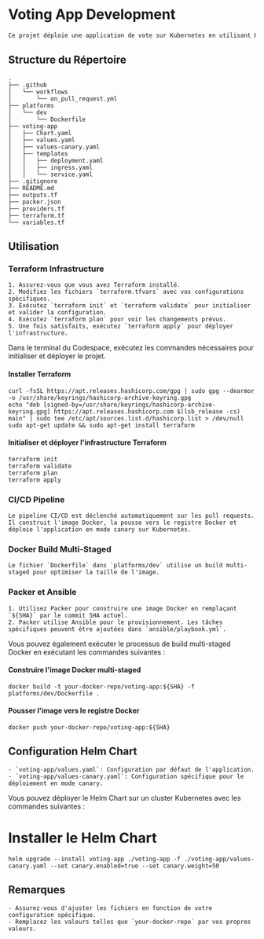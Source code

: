 # Voting App Development
```markdown
Ce projet déploie une application de vote sur Kubernetes en utilisant Helm Charts. Il inclut également un pipeline CI/CD pour déployer l'application en mode canary avec un poids de 50/50.
```
## Structure du Répertoire
```
.
├── .github
│   └── workflows
│       └── on_pull_request.yml
├── platforms
│   └── dev
│       └── Dockerfile
├── voting-app
│   ├── Chart.yaml
│   ├── values.yaml
│   ├── values-canary.yaml
│   ├── templates
│   │   ├── deployment.yaml
│   │   ├── ingress.yaml
│   │   └── service.yaml
├── .gitignore
├── README.md
├── outputs.tf
├── packer.json
├── providers.tf
├── terraform.tf
└── variables.tf
```

## Utilisation

### Terraform Infrastructure
```
1. Assurez-vous que vous avez Terraform installé.
2. Modifiez les fichiers `terraform.tfvars` avec vos configurations spécifiques.
3. Exécutez `terraform init` et `terraform validate` pour initialiser et valider la configuration.
4. Exécutez `terraform plan` pour voir les changements prévus.
5. Une fois satisfaits, exécutez `terraform apply` pour déployer l'infrastructure.
```


Dans le terminal du Codespace, exécutez les commandes nécessaires pour initialiser et déployer le projet.

#### Installer Terraform
```
curl -fsSL https://apt.releases.hashicorp.com/gpg | sudo gpg --dearmor -o /usr/share/keyrings/hashicorp-archive-keyring.gpg
echo "deb [signed-by=/usr/share/keyrings/hashicorp-archive-keyring.gpg] https://apt.releases.hashicorp.com $(lsb_release -cs) main" | sudo tee /etc/apt/sources.list.d/hashicorp.list > /dev/null
sudo apt-get update && sudo apt-get install terraform
```
#### Initialiser et déployer l'infrastructure Terraform
```
terraform init
terraform validate
terraform plan
terraform apply
```

### CI/CD Pipeline
```
Le pipeline CI/CD est déclenché automatiquement sur les pull requests. Il construit l'image Docker, la pousse vers le registre Docker et déploie l'application en mode canary sur Kubernetes.
```
### Docker Build Multi-Staged
```
Le fichier `Dockerfile` dans `platforms/dev` utilise un build multi-staged pour optimiser la taille de l'image.
```
### Packer et Ansible
```
1. Utilisez Packer pour construire une image Docker en remplaçant `${SHA}` par le commit SHA actuel.
2. Packer utilise Ansible pour le provisionnement. Les tâches spécifiques peuvent être ajoutées dans `ansible/playbook.yml`.
```
Vous pouvez également exécuter le processus de build multi-staged Docker en exécutant les commandes suivantes :
#### Construire l'image Docker multi-staged
```
docker build -t your-docker-repo/voting-app:${SHA} -f platforms/dev/Dockerfile .
```
#### Pousser l'image vers le registre Docker
```
docker push your-docker-repo/voting-app:${SHA}
```
## Configuration Helm Chart
```
- `voting-app/values.yaml`: Configuration par défaut de l'application.
- `voting-app/values-canary.yaml`: Configuration spécifique pour le déploiement en mode canary.
```
Vous pouvez déployer le Helm Chart sur un cluster Kubernetes avec les commandes suivantes :
# Installer le Helm Chart
```
helm upgrade --install voting-app ./voting-app -f ./voting-app/values-canary.yaml --set canary.enabled=true --set canary.weight=50
```
## Remarques
```
- Assurez-vous d'ajuster les fichiers en fonction de votre configuration spécifique.
- Remplacez les valeurs telles que `your-docker-repo` par vos propres valeurs.
```
